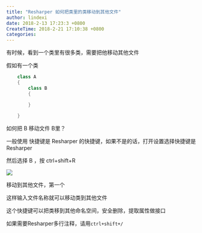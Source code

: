 ```yaml
---
title: "Resharper 如何把类里的类移动到其他文件"
author: lindexi
date: 2018-2-13 17:23:3 +0800
CreateTime: 2018-2-21 17:10:38 +0800
categories: 
---
```


有时候，看到一个类里有很多类，需要把他移动其他文件

<!--more-->



<div id="toc"></div>

假如有一个类


```csharp
    class A
    {
        class B
        {

        }
       
    }
```

如何把 B 移动文件 B里？

一般使用 快捷键是 Resharper 的快捷键，如果不是的话，打开设置选择快捷键是 Resharper

然后选择 B ，按 ctrl+shift+R

![](http://7xqpl8.com1.z0.glb.clouddn.com/AwCCAwMAItoFAMV%2BBQA28wYAAQAEAK4%2BAQBmQwIAaOgJAOjZ%2F201732420813.jpg)

移动到其他文件，第一个

这样输入文件名称就可以移动类到其他文件

这个快捷键可以把类移到其他命名空间，安全删除，提取属性做接口

如果需要Resharper多行注释，请用`ctrl+shift+/`

